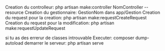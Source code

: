 Creation du controlleur: php artisan make:controller NomController --resource
Creation du gestionnaire: GestionNom dans app/Gestion
Creation du request pour la creation: php artisan make:requestCreateRequest
Creation du request pour la modification: php artisan make:requestUpdateRequest


si tu as des errerur de classes introuvable Executer: composer dump-autoload 
demarrer le serveur: php artisan serve
